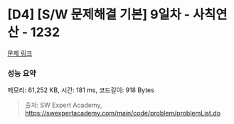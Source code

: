 # [D4] [S/W 문제해결 기본] 9일차 - 사칙연산 - 1232 

[문제 링크](https://swexpertacademy.com/main/code/problem/problemDetail.do?contestProbId=AV141J8KAIcCFAYD) 

### 성능 요약

메모리: 61,252 KB, 시간: 181 ms, 코드길이: 918 Bytes



> 출처: SW Expert Academy, https://swexpertacademy.com/main/code/problem/problemList.do